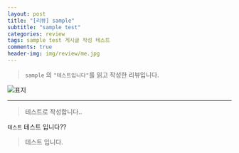 ```yaml
---  
layout: post  
title: "[리뷰] sample"  
subtitle: "sample test"  
categories: review  
tags: sample test 게시글 작성 테스트 
comments: true  
header-img: img/review/me.jpg
---  
```

  
> `sample` 의 `"테스트입니다"`를 읽고 작성한 리뷰입니다.  

![표지](https://leejunhyuck.github.io/assets/img/review/me.jpg)  

---

> 테스트로 작성합니다..

`테스트` 테스트 입니다?? 

> 테스트 입니다.
